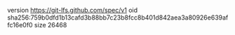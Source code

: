 version https://git-lfs.github.com/spec/v1
oid sha256:759b0dfd1b13cafd3b88bb7c23b8fcc8b401d842aea3a80926e639affc16e0f0
size 26468
